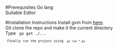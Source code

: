 
#Prerequisites
Go lang </br>
Suitable Editor

#Installation Instructions
Install gvm from <a href="https://github.com/moovweb/gvm">here</a>. </br>
Git clone the repo and make it the current directory</br>
Type <code> go get ./... <code> </br>
Finally run the project using <code> go run *.go </code>
